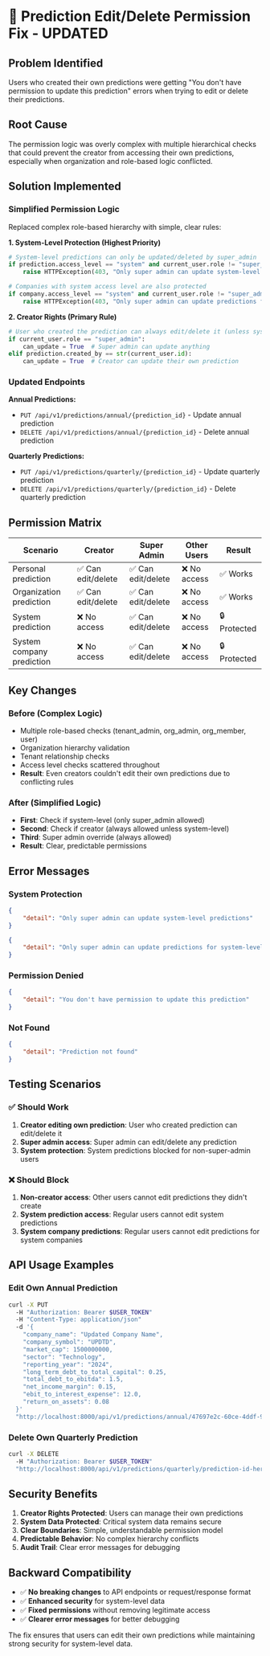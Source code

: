 # 🔐 Prediction Edit/Delete Permission Fix - UPDATED

## Problem Identified
Users who created their own predictions were getting "You don't have permission to update this prediction" errors when trying to edit or delete their predictions.

## Root Cause
The permission logic was overly complex with multiple hierarchical checks that could prevent the creator from accessing their own predictions, especially when organization and role-based logic conflicted.

## Solution Implemented

### Simplified Permission Logic
Replaced complex role-based hierarchy with simple, clear rules:

**1. System-Level Protection (Highest Priority)**
```python
# System-level predictions can only be updated/deleted by super_admin
if prediction.access_level == "system" and current_user.role != "super_admin":
    raise HTTPException(403, "Only super admin can update system-level predictions")

# Companies with system access level are also protected
if company.access_level == "system" and current_user.role != "super_admin":
    raise HTTPException(403, "Only super admin can update predictions for system-level companies")
```

**2. Creator Rights (Primary Rule)**
```python
# User who created the prediction can always edit/delete it (unless system-level)
if current_user.role == "super_admin":
    can_update = True  # Super admin can update anything
elif prediction.created_by == str(current_user.id):
    can_update = True  # Creator can update their own prediction
```

### Updated Endpoints

**Annual Predictions:**
- `PUT /api/v1/predictions/annual/{prediction_id}` - Update annual prediction
- `DELETE /api/v1/predictions/annual/{prediction_id}` - Delete annual prediction

**Quarterly Predictions:**  
- `PUT /api/v1/predictions/quarterly/{prediction_id}` - Update quarterly prediction
- `DELETE /api/v1/predictions/quarterly/{prediction_id}` - Delete quarterly prediction

## Permission Matrix

| Scenario | Creator | Super Admin | Other Users | Result |
|----------|---------|-------------|-------------|---------|
| Personal prediction | ✅ Can edit/delete | ✅ Can edit/delete | ❌ No access | ✅ Works |
| Organization prediction | ✅ Can edit/delete | ✅ Can edit/delete | ❌ No access | ✅ Works |
| System prediction | ❌ No access | ✅ Can edit/delete | ❌ No access | 🔒 Protected |
| System company prediction | ❌ No access | ✅ Can edit/delete | ❌ No access | 🔒 Protected |

## Key Changes

### Before (Complex Logic)
- Multiple role-based checks (tenant_admin, org_admin, org_member, user)
- Organization hierarchy validation
- Tenant relationship checks
- Access level checks scattered throughout
- **Result**: Even creators couldn't edit their own predictions due to conflicting rules

### After (Simplified Logic)  
- **First**: Check if system-level (only super_admin allowed)
- **Second**: Check if creator (always allowed unless system-level)
- **Third**: Super admin override (always allowed)
- **Result**: Clear, predictable permissions

## Error Messages

### System Protection
```json
{
    "detail": "Only super admin can update system-level predictions"
}
```

```json
{
    "detail": "Only super admin can update predictions for system-level companies"
}
```

### Permission Denied
```json
{
    "detail": "You don't have permission to update this prediction"
}
```

### Not Found
```json
{
    "detail": "Prediction not found"
}
```

## Testing Scenarios

### ✅ Should Work
1. **Creator editing own prediction**: User who created prediction can edit/delete it
2. **Super admin access**: Super admin can edit/delete any prediction
3. **System protection**: System predictions blocked for non-super-admin users

### ❌ Should Block
1. **Non-creator access**: Other users cannot edit predictions they didn't create
2. **System prediction access**: Regular users cannot edit system predictions
3. **System company predictions**: Regular users cannot edit predictions for system companies

## API Usage Examples

### Edit Own Annual Prediction
```bash
curl -X PUT 
  -H "Authorization: Bearer $USER_TOKEN" 
  -H "Content-Type: application/json" 
  -d '{
    "company_name": "Updated Company Name",
    "company_symbol": "UPDTD",
    "market_cap": 1500000000,
    "sector": "Technology",
    "reporting_year": "2024",
    "long_term_debt_to_total_capital": 0.25,
    "total_debt_to_ebitda": 1.5,
    "net_income_margin": 0.15,
    "ebit_to_interest_expense": 12.0,
    "return_on_assets": 0.08
  }' 
  "http://localhost:8000/api/v1/predictions/annual/47697e2c-60ce-4ddf-901f-00a3f3fa5e8b"
```

### Delete Own Quarterly Prediction
```bash
curl -X DELETE 
  -H "Authorization: Bearer $USER_TOKEN" 
  "http://localhost:8000/api/v1/predictions/quarterly/prediction-id-here"
```

## Security Benefits

1. **Creator Rights Protected**: Users can manage their own predictions
2. **System Data Protected**: Critical system data remains secure
3. **Clear Boundaries**: Simple, understandable permission model
4. **Predictable Behavior**: No complex hierarchy conflicts
5. **Audit Trail**: Clear error messages for debugging

## Backward Compatibility

- ✅ **No breaking changes** to API endpoints or request/response format
- ✅ **Enhanced security** for system-level data
- ✅ **Fixed permissions** without removing legitimate access
- ✅ **Clearer error messages** for better debugging

The fix ensures that users can edit their own predictions while maintaining strong security for system-level data.
